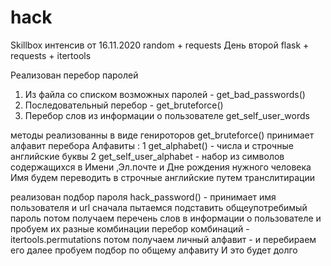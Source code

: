 # hack
Skillbox интенсив от 16.11.2020
random + requests
День второй 
flask + requests + itertools

Реализован перебор паролей 
1. Из файла со списком возможных паролей - get_bad_passwords()
2. Последовательный перебор - get_bruteforce()
3. Перебор слов из информации о пользователе get_self_user_words

методы реализованны в виде генироторов 
get_bruteforce() принимает алфавит перебора
Алфавиты :
1 get_alphabet() - числа и строчные английские буквы
2 get_self_user_alphabet - набор из символов содержащихся в Имени ,Эл.почте и Дне рождения нужного человека
Имя будем переводить в строчные английские путем транслитирации

реализован подбор пароля hack_password() - принимает имя пользователя и url 
сначала пытаемся подставить общеупотребимый пароль
потом получаем перечень слов в информации о пользователе и пробуем их разные комбинации
перебор комбинаций - itertools.permutations
потом получаем личный алфавит - и перебираем его
далее пробуем подбор по общему алфавиту
И это будет долго
 
  
 
